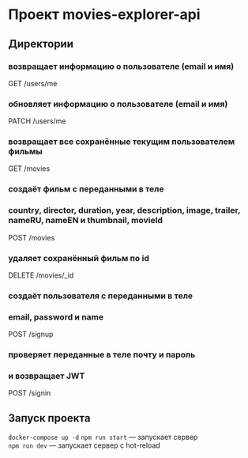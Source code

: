 # Проект movies-explorer-api

## Директории

### возвращает информацию о пользователе (email и имя)
GET /users/me

### обновляет информацию о пользователе (email и имя)
PATCH /users/me

### возвращает все сохранённые текущим  пользователем фильмы
GET /movies

### создаёт фильм с переданными в теле
### country, director, duration, year, description, image, trailer, nameRU, nameEN и thumbnail, movieId 
POST /movies

### удаляет сохранённый фильм по id
DELETE /movies/_id 

### создаёт пользователя с переданными в теле
### email, password и name
POST /signup

### проверяет переданные в теле почту и пароль
### и возвращает JWT
POST /signin 


## Запуск проекта
`docker-compose up -d`
`npm run start` — запускает сервер   
`npm run dev` — запускает сервер с hot-reload
